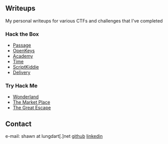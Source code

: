 ## Writeups
My personal writeups for various CTFs and challenges that I've completed

### Hack the Box
* [Passage](writeups/htb/passage.md)
* [OpenKeys](writeups/htb/openkeys.md)
* [Academy](writeups/htb/academy.md)
* [Time](writeups/htb/time.md)
* [ScriptKiddie](writeups/htb/scriptkiddie.md)
* [Delivery](writeups/htb/delivery.md)

### Try Hack Me
* [Wonderland](writeups/thm/wonderland.md)
* [The Market Place](writeups/thm/themarketplace.md)
* [The Great Escape](writeups/thm/thegreatescape.md)

## Contact
e-mail: shawn at lungdart[.]net
[github](https://github.com/lungdart)
[linkedin](https://www.linkedin.com/in/shawn-boutilier)
